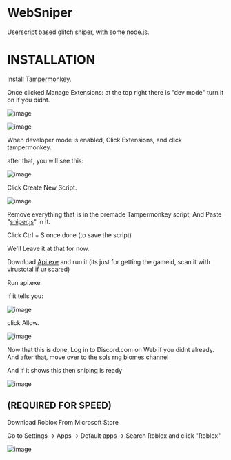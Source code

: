# WebSniper
Userscript based glitch sniper, with some node.js.

# INSTALLATION
Install [Tampermonkey](https://chromewebstore.google.com/detail/tampermonkey/dhdgffkkebhmkfjojejmpbldmpobfkfo?hl=en).

Once clicked Manage Extensions: at the top right there is "dev mode" turn it on if you didnt.

![image](https://github.com/user-attachments/assets/8d88716c-0de1-4a65-86b0-265547e32905)



![image](https://github.com/user-attachments/assets/d0f6774a-3892-4ec1-990b-f48c9fa37dc1)

When developer mode is enabled, Click Extensions, and click tampermonkey.

after that, you will see this:

![image](https://github.com/user-attachments/assets/b57625df-f69b-410c-8bc5-637588a85efc)

Click Create New Script.

![image](https://github.com/user-attachments/assets/9ce3c752-a789-41b5-8fec-0a16e1672040)

Remove everything that is in the premade Tampermonkey script, And Paste "[sniper.js](https://github.com/Lunatic-T/WebSniperGameId/blob/main/sniper.js)" in it.

Click Ctrl + S once done (to save the script)


We'll Leave it at that for now. 


Download [Api.exe](https://github.com/Lunatic-T/WebSniperGameId/releases/tag/api) and run it (its just for getting the gameid, scan it with virustotal if ur scared)


Run api.exe 

if it tells you: 

![image](https://github.com/user-attachments/assets/d87556af-80c7-4d30-9cfc-cd9a288dd903)

click Allow.

![image](https://github.com/user-attachments/assets/107fc982-7397-4f02-823e-fbb7df9a8c52)


Now that this is done, Log in to Discord.com on Web if you didnt already. And after that, move over to the [sols rng biomes channel](https://discord.com/channels/1186570213077041233/1282542323590496277)

And if it shows this then sniping is ready 

![image](https://github.com/user-attachments/assets/6f0e6e0b-934a-4251-8652-99e72e5f3591)

## (REQUIRED FOR SPEED)

Download Roblox From Microsoft Store 

Go to Settings -> Apps -> Default apps -> Search Roblox and click "Roblox" 

![image](https://github.com/user-attachments/assets/dff21140-0baf-4c00-8050-60377f624948)



